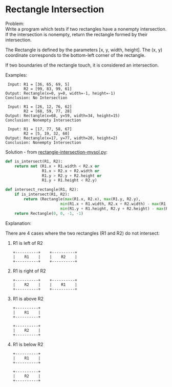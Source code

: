 # Rectangle Intersection  
  
Problem:  
Write a program which tests if two rectangles have a nonempty intersection. If the intersection is nonempty, return the rectangle formed by their intersection.  

The Rectangle is defined by the parameters [x, y, width, height]. The (x, y) coordinate corresponds to the bottom-left corner of the rectangle.  
  
If two boundaries of the rectangle touch, it is considered an intersection.  
  
Examples:  
```
 Input: R1 = [36, 65, 69, 5]
        R2 = [99, 83, 99, 61]
Output: Rectangle(x=0, y=0, width=-1, height=-1)
Conclusion: No Intersection

 Input: R1 = [26, 12, 76, 62]
        R2 = [68, 59, 77, 28]
Output: Rectangle(x=68, y=59, width=34, height=15)
Conclusion: Nonempty Intersection

 Input: R1 = [17, 77, 58, 67]
        R2 = [5, 19, 32, 60]
Output: Rectangle(x=17, y=77, width=20, height=2)
Conclusion: Nonempty Intersection
```  
  
Solution - from [rectangle-intersection-mysol.py](rectangle-intersection-mysol.py):  
```python
def is_intersect(R1, R2):
    return not (R1.x + R1.width < R2.x or
                R1.x > R2.x + R2.width or
                R1.y > R2.y + R2.height or
                R1.y + R1.height < R2.y)

def intersect_rectangle(R1, R2):
    if is_intersect(R1, R2):
        return (Rectangle(max(R1.x, R2.x), max(R1.y, R2.y), 
                        min(R1.x + R1.width, R2.x + R2.width) - max(R1.x, R2.x),
                        min(R1.y + R1.height, R2.y + R2.height) - max(R1.y, R2.y)))
    return Rectangle(0, 0, -1, -1)
```  
  
Explanation:  
  
There are 4 cases where the two rectangles (R1 and R2) do not intersect:  
  
1. R1 is left of R2  
    ```
    +----------+    +----------+
    |    R1    |    |    R2    | 
    +----------+    +----------+
    ```  
2. R1 is right of R2  
    ```
    +----------+    +----------+
    |    R2    |    |    R1    | 
    +----------+    +----------+
    ```  
3. R1 is above R2  
    ```
    +----------+
    |    R1    |
    +----------+

    +----------+
    |    R2    |
    +----------+
    ```  
4. R1 is below R2  
    ```
    +----------+
    |    R1    |
    +----------+

    +----------+
    |    R2    |
    +----------+
    ```  